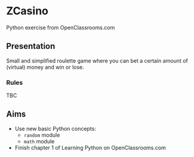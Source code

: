 # ZCasino

Python exercise from OpenClassrooms.com

## Presentation

Small and simplified roulette game where you can bet a certain amount of (virtual) money and win or lose.

### Rules

TBC

## Aims

* Use new basic Python concepts:
	* `random` module
	* `math` module
* Finish chapter 1 of Learning Python on OpenClassrooms.com
